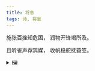 ```yaml
---
title: 将息
tags: 诗, 将息
---
```


施张百挫知危困，
润物开锋竭所及。

且听雀声荐鸩媒，
收帆稳舵抚蓑笠。

<details><summary>🖼️</summary>

![](writings/images/2020-03-12-23-19-jiang-xi.JPG)

</details>
